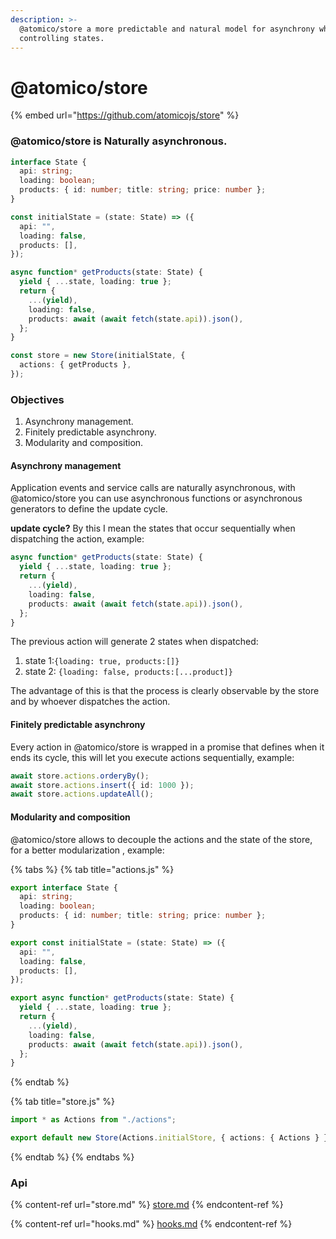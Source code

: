 ```yaml
---
description: >-
  @atomico/store a more predictable and natural model for asynchrony when
  controlling states.
---
```


# @atomico/store

{% embed url="https://github.com/atomicojs/store" %}

### @atomico/store is Naturally asynchronous.

```typescript
interface State {
  api: string;
  loading: boolean;
  products: { id: number; title: string; price: number };
}

const initialState = (state: State) => ({
  api: "",
  loading: false,
  products: [],
});

async function* getProducts(state: State) {
  yield { ...state, loading: true };
  return {
    ...(yield),
    loading: false,
    products: await (await fetch(state.api)).json(),
  };
}

const store = new Store(initialState, {
  actions: { getProducts },
});
```

### Objectives

1. Asynchrony management.
2. Finitely predictable asynchrony.
3. Modularity and composition.

#### Asynchrony management

Application events and service calls are naturally asynchronous, with @atomico/store you can use asynchronous functions or asynchronous generators to define the update cycle.

**update cycle?** By this I mean the states that occur sequentially when dispatching the action, example:

```typescript
async function* getProducts(state: State) {
  yield { ...state, loading: true };
  return {
    ...(yield),
    loading: false,
    products: await (await fetch(state.api)).json(),
  };
}
```

The previous action will generate 2 states when dispatched:

1. state 1:`{loading: true, products:[]}`
2. state 2: `{loading: false, products:[...product]}`

The advantage of this is that the process is clearly observable by the store and by whoever dispatches the action.

#### Finitely predictable asynchrony

Every action in @atomico/store is wrapped in a promise that defines when it ends its cycle, this will let you execute actions sequentially, example:

```typescript
await store.actions.orderyBy();
await store.actions.insert({ id: 1000 });
await store.actions.updateAll();
```

#### Modularity and composition

@atomico/store allows to decouple the actions and the state of the store, for a better modularization , example:



{% tabs %}
{% tab title="actions.js" %}
```typescript
export interface State {
  api: string;
  loading: boolean;
  products: { id: number; title: string; price: number };
}

export const initialState = (state: State) => ({
  api: "",
  loading: false,
  products: [],
});

export async function* getProducts(state: State) {
  yield { ...state, loading: true };
  return {
    ...(yield),
    loading: false,
    products: await (await fetch(state.api)).json(),
  };
}
```
{% endtab %}

{% tab title="store.js" %}
```typescript
import * as Actions from "./actions";

export default new Store(Actions.initialStore, { actions: { Actions } });
```
{% endtab %}
{% endtabs %}

### Api

{% content-ref url="store.md" %}
[store.md](store.md)
{% endcontent-ref %}

{% content-ref url="hooks.md" %}
[hooks.md](hooks.md)
{% endcontent-ref %}
